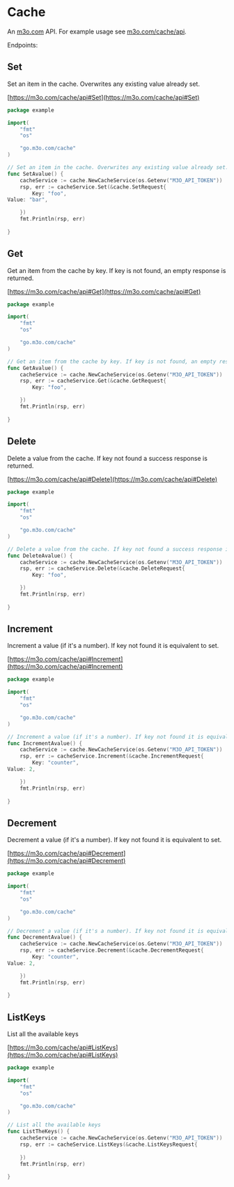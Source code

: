 # Cache

An [m3o.com](https://m3o.com) API. For example usage see [m3o.com/cache/api](https://m3o.com/cache/api).

Endpoints:

## Set

Set an item in the cache. Overwrites any existing value already set.


[https://m3o.com/cache/api#Set](https://m3o.com/cache/api#Set)

```go
package example

import(
	"fmt"
	"os"

	"go.m3o.com/cache"
)

// Set an item in the cache. Overwrites any existing value already set.
func SetAvalue() {
	cacheService := cache.NewCacheService(os.Getenv("M3O_API_TOKEN"))
	rsp, err := cacheService.Set(&cache.SetRequest{
		Key: "foo",
Value: "bar",

	})
	fmt.Println(rsp, err)
	
}
```
## Get

Get an item from the cache by key. If key is not found, an empty response is returned.


[https://m3o.com/cache/api#Get](https://m3o.com/cache/api#Get)

```go
package example

import(
	"fmt"
	"os"

	"go.m3o.com/cache"
)

// Get an item from the cache by key. If key is not found, an empty response is returned.
func GetAvalue() {
	cacheService := cache.NewCacheService(os.Getenv("M3O_API_TOKEN"))
	rsp, err := cacheService.Get(&cache.GetRequest{
		Key: "foo",

	})
	fmt.Println(rsp, err)
	
}
```
## Delete

Delete a value from the cache. If key not found a success response is returned.


[https://m3o.com/cache/api#Delete](https://m3o.com/cache/api#Delete)

```go
package example

import(
	"fmt"
	"os"

	"go.m3o.com/cache"
)

// Delete a value from the cache. If key not found a success response is returned.
func DeleteAvalue() {
	cacheService := cache.NewCacheService(os.Getenv("M3O_API_TOKEN"))
	rsp, err := cacheService.Delete(&cache.DeleteRequest{
		Key: "foo",

	})
	fmt.Println(rsp, err)
	
}
```
## Increment

Increment a value (if it's a number). If key not found it is equivalent to set.


[https://m3o.com/cache/api#Increment](https://m3o.com/cache/api#Increment)

```go
package example

import(
	"fmt"
	"os"

	"go.m3o.com/cache"
)

// Increment a value (if it's a number). If key not found it is equivalent to set.
func IncrementAvalue() {
	cacheService := cache.NewCacheService(os.Getenv("M3O_API_TOKEN"))
	rsp, err := cacheService.Increment(&cache.IncrementRequest{
		Key: "counter",
Value: 2,

	})
	fmt.Println(rsp, err)
	
}
```
## Decrement

Decrement a value (if it's a number). If key not found it is equivalent to set.


[https://m3o.com/cache/api#Decrement](https://m3o.com/cache/api#Decrement)

```go
package example

import(
	"fmt"
	"os"

	"go.m3o.com/cache"
)

// Decrement a value (if it's a number). If key not found it is equivalent to set.
func DecrementAvalue() {
	cacheService := cache.NewCacheService(os.Getenv("M3O_API_TOKEN"))
	rsp, err := cacheService.Decrement(&cache.DecrementRequest{
		Key: "counter",
Value: 2,

	})
	fmt.Println(rsp, err)
	
}
```
## ListKeys

List all the available keys


[https://m3o.com/cache/api#ListKeys](https://m3o.com/cache/api#ListKeys)

```go
package example

import(
	"fmt"
	"os"

	"go.m3o.com/cache"
)

// List all the available keys
func ListTheKeys() {
	cacheService := cache.NewCacheService(os.Getenv("M3O_API_TOKEN"))
	rsp, err := cacheService.ListKeys(&cache.ListKeysRequest{
		
	})
	fmt.Println(rsp, err)
	
}
```
